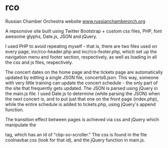 # rco
Russian Chamber Orchestra website
www.russianchamberorch.org

A repsonsive site built using Twitter Bootstrap + custom css files, PHP, font awesome glyphs, Date.js, JSON and jQuery.

I used PHP to avoid repeating myself - that is, there are two files used on every page, inc/rco-header.php and 
inc/rco-footer.php, which set up the navigation menu and footer section, respectively, as well as loading in all
the css and js files, respectively.

The concert dates on the home page and the tickets page are automatically updated by editing a single JSON file, 
concerts6.json. This way, someone with very little training can update the concert schedule - the only part of the site that frequently gets updated. The JSON is parsed using jQuery in the main.js file. I used Date.js to determine (while parsing the JSON) when the next concert is, and to put just that one on the front page (index.php), while the entire schedule is added to tickets.php, using jQuery's append function. 

The transition effect between pages is achieved via css and jQuery which manipulate the
<body> tag, which has an id of "cbp-so-scroller." The css is found in the file coolnavbar.css (look for that id), and the jQuery function in main.js.

